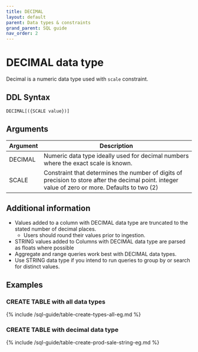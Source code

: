 ```yaml
---
title: DECIMAL
layout: default
parent: Data types & constraints
grand_parent: SQL guide
nav_order: 2
---
```


# DECIMAL data type

Decimal is a numeric data type used with `scale` constraint.

## DDL Syntax

```
DECIMAL[({SCALE value})]
```

## Arguments

| Argument | Description |
|---|---|
| DECIMAL | Numeric data type ideally used for decimal numbers where the exact scale is known. |
| SCALE | Constraint that determines the number of digits of precision to store after the decimal point. integer value of zero or more. Defaults to two (2) |

## Additional information

* Values added to a column with DECIMAL data type are truncated to the stated number of decimal places.
  * Users should round their values prior to ingestion.
* STRING values added to Columns with DECIMAL data type are parsed as floats where possible
* Aggregate and range queries work best with DECIMAL data types.
* Use STRING data type if you intend to run queries to group by or search for distinct values.

## Examples

### CREATE TABLE with all data types

{% include /sql-guide/table-create-types-all-eg.md %}

### CREATE TABLE with decimal data type

{% include /sql-guide/table-create-prod-sale-string-eg.md %}
